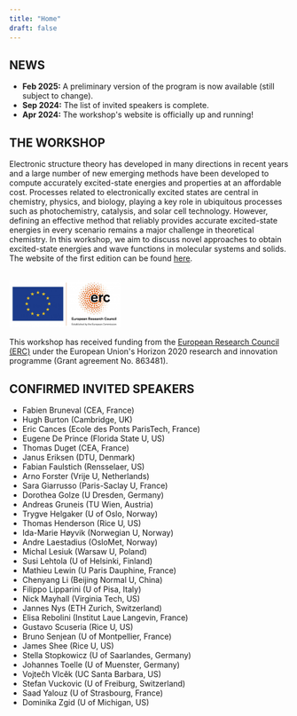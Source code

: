 ```yaml
---
title: "Home"
draft: false
---
```


## NEWS

* **Feb 2025:** A preliminary version of the program is now available (still subject to change).
* **Sep 2024:** The list of invited speakers is complete.
* **Apr 2024:** The workshop's website is officially up and running!

## THE WORKSHOP

Electronic structure theory has developed in many directions in recent years and a large number of new emerging methods have been developed to compute accurately excited-state energies and properties at an affordable cost.
Processes related to electronically excited states are central in chemistry, physics, and biology, playing a key role in ubiquitous processes such as photochemistry, catalysis, and solar cell technology. However, defining an effective method that reliably provides accurate excited-state energies in every scenario remains a major challenge in theoretical chemistry. In this workshop, we aim to discuss novel approaches to obtain excited-state energies and wave functions in molecular systems and solids. 
The website of the first edition can be found [here](https://pfloos.github.io/PTEROSOR_midterm_workshop/).
<br><br>

<img src="img/ERC.png" width="200">

This workshop has received funding from the [European Research Council (ERC)](https://erc.europa.eu)
under the European Union's Horizon 2020 research and innovation programme (Grant agreement No. 863481).

## CONFIRMED INVITED SPEAKERS

- Fabien Bruneval (CEA, France)
- Hugh Burton (Cambridge, UK)
- Eric Cances (Ecole des Ponts ParisTech, France)
- Eugene De Prince (Florida State U, US)
- Thomas Duget (CEA, France)
- Janus Eriksen (DTU, Denmark)
- Fabian Faulstich (Rensselaer, US)
- Arno Forster (Vrije U, Netherlands)
- Sara Giarrusso (Paris-Saclay U, France)
- Dorothea Golze (U Dresden, Germany) 
- Andreas Gruneis (TU Wien, Austria)
- Trygve Helgaker (U of Oslo, Norway)
- Thomas Henderson (Rice U, US)
- Ida-Marie Høyvik (Norwegian U, Norway)
- Andre Laestadius (OsloMet, Norway)
- Michal Lesiuk (Warsaw U, Poland)
- Susi Lehtola (U of Helsinki, Finland)
- Mathieu Lewin (U Paris Dauphine, France)
- Chenyang Li (Beijing Normal U, China)
- Filippo Lipparini (U of Pisa, Italy)
- Nick Mayhall (Virginia Tech, US)
- Jannes Nys (ETH Zurich, Switzerland)
- Elisa Rebolini (Institut Laue Langevin, France)
- Gustavo Scuseria (Rice U, US)
- Bruno Senjean (U of Montpellier, France)
- James Shee (Rice U, US)
- Stella Stopkowicz (U of Saarlandes, Germany)
- Johannes Toelle (U of Muenster, Germany)
- Vojtečh Vlcěk (UC Santa Barbara, US)
- Stefan Vuckovic (U of Freiburg, Switzerland)
- Saad Yalouz (U of Strasbourg, France)
- Dominika Zgid (U of Michigan, US)

